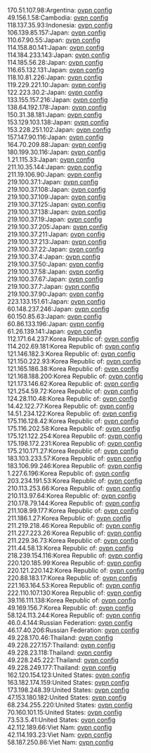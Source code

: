 170.51.107.98:Argentina: [ovpn config](vpn/170_51_107_98.ovpn)  
49.156.1.58:Cambodia: [ovpn config](vpn/49_156_1_58.ovpn)  
118.137.35.93:Indonesia: [ovpn config](vpn/118_137_35_93.ovpn)  
106.139.85.157:Japan: [ovpn config](vpn/106_139_85_157.ovpn)  
110.67.90.55:Japan: [ovpn config](vpn/110_67_90_55.ovpn)  
114.158.80.141:Japan: [ovpn config](vpn/114_158_80_141.ovpn)  
114.184.233.143:Japan: [ovpn config](vpn/114_184_233_143.ovpn)  
114.185.56.28:Japan: [ovpn config](vpn/114_185_56_28.ovpn)  
116.65.132.131:Japan: [ovpn config](vpn/116_65_132_131.ovpn)  
118.10.81.226:Japan: [ovpn config](vpn/118_10_81_226.ovpn)  
119.229.221.10:Japan: [ovpn config](vpn/119_229_221_10.ovpn)  
122.223.30.2:Japan: [ovpn config](vpn/122_223_30_2.ovpn)  
133.155.157.216:Japan: [ovpn config](vpn/133_155_157_216.ovpn)  
138.64.192.178:Japan: [ovpn config](vpn/138_64_192_178.ovpn)  
150.31.38.181:Japan: [ovpn config](vpn/150_31_38_181.ovpn)  
153.129.103.138:Japan: [ovpn config](vpn/153_129_103_138.ovpn)  
153.228.251.102:Japan: [ovpn config](vpn/153_228_251_102.ovpn)  
157.147.90.116:Japan: [ovpn config](vpn/157_147_90_116.ovpn)  
164.70.209.88:Japan: [ovpn config](vpn/164_70_209_88.ovpn)  
180.199.30.116:Japan: [ovpn config](vpn/180_199_30_116.ovpn)  
1.21.115.33:Japan: [ovpn config](vpn/1_21_115_33.ovpn)  
211.10.35.144:Japan: [ovpn config](vpn/211_10_35_144.ovpn)  
211.19.106.90:Japan: [ovpn config](vpn/211_19_106_90.ovpn)  
219.100.37.1:Japan: [ovpn config](vpn/219_100_37_1.ovpn)  
219.100.37.108:Japan: [ovpn config](vpn/219_100_37_108.ovpn)  
219.100.37.109:Japan: [ovpn config](vpn/219_100_37_109.ovpn)  
219.100.37.125:Japan: [ovpn config](vpn/219_100_37_125.ovpn)  
219.100.37.138:Japan: [ovpn config](vpn/219_100_37_138.ovpn)  
219.100.37.19:Japan: [ovpn config](vpn/219_100_37_19.ovpn)  
219.100.37.205:Japan: [ovpn config](vpn/219_100_37_205.ovpn)  
219.100.37.211:Japan: [ovpn config](vpn/219_100_37_211.ovpn)  
219.100.37.213:Japan: [ovpn config](vpn/219_100_37_213.ovpn)  
219.100.37.22:Japan: [ovpn config](vpn/219_100_37_22.ovpn)  
219.100.37.4:Japan: [ovpn config](vpn/219_100_37_4.ovpn)  
219.100.37.50:Japan: [ovpn config](vpn/219_100_37_50.ovpn)  
219.100.37.58:Japan: [ovpn config](vpn/219_100_37_58.ovpn)  
219.100.37.67:Japan: [ovpn config](vpn/219_100_37_67.ovpn)  
219.100.37.7:Japan: [ovpn config](vpn/219_100_37_7.ovpn)  
219.100.37.90:Japan: [ovpn config](vpn/219_100_37_90.ovpn)  
223.133.151.61:Japan: [ovpn config](vpn/223_133_151_61.ovpn)  
60.148.237.246:Japan: [ovpn config](vpn/60_148_237_246.ovpn)  
60.150.85.63:Japan: [ovpn config](vpn/60_150_85_63.ovpn)  
60.86.133.196:Japan: [ovpn config](vpn/60_86_133_196.ovpn)  
61.26.139.141:Japan: [ovpn config](vpn/61_26_139_141.ovpn)  
112.171.64.237:Korea Republic of: [ovpn config](vpn/112_171_64_237.ovpn)  
114.202.69.181:Korea Republic of: [ovpn config](vpn/114_202_69_181.ovpn)  
121.146.182.3:Korea Republic of: [ovpn config](vpn/121_146_182_3.ovpn)  
121.150.222.93:Korea Republic of: [ovpn config](vpn/121_150_222_93.ovpn)  
121.165.186.38:Korea Republic of: [ovpn config](vpn/121_165_186_38.ovpn)  
121.168.188.200:Korea Republic of: [ovpn config](vpn/121_168_188_200.ovpn)  
121.173.146.62:Korea Republic of: [ovpn config](vpn/121_173_146_62.ovpn)  
121.254.59.72:Korea Republic of: [ovpn config](vpn/121_254_59_72.ovpn)  
124.28.110.48:Korea Republic of: [ovpn config](vpn/124_28_110_48.ovpn)  
14.42.122.77:Korea Republic of: [ovpn config](vpn/14_42_122_77.ovpn)  
14.51.234.122:Korea Republic of: [ovpn config](vpn/14_51_234_122.ovpn)  
175.116.128.42:Korea Republic of: [ovpn config](vpn/175_116_128_42.ovpn)  
175.116.202.58:Korea Republic of: [ovpn config](vpn/175_116_202_58.ovpn)  
175.121.122.254:Korea Republic of: [ovpn config](vpn/175_121_122_254.ovpn)  
175.198.172.231:Korea Republic of: [ovpn config](vpn/175_198_172_231.ovpn)  
175.210.171.27:Korea Republic of: [ovpn config](vpn/175_210_171_27.ovpn)  
183.103.233.57:Korea Republic of: [ovpn config](vpn/183_103_233_57.ovpn)  
183.106.99.246:Korea Republic of: [ovpn config](vpn/183_106_99_246.ovpn)  
1.227.6.196:Korea Republic of: [ovpn config](vpn/1_227_6_196.ovpn)  
203.234.191.53:Korea Republic of: [ovpn config](vpn/203_234_191_53.ovpn)  
210.113.253.66:Korea Republic of: [ovpn config](vpn/210_113_253_66.ovpn)  
210.113.97.64:Korea Republic of: [ovpn config](vpn/210_113_97_64.ovpn)  
210.178.79.144:Korea Republic of: [ovpn config](vpn/210_178_79_144.ovpn)  
211.108.99.177:Korea Republic of: [ovpn config](vpn/211_108_99_177.ovpn)  
211.186.1.27:Korea Republic of: [ovpn config](vpn/211_186_1_27.ovpn)  
211.219.218.46:Korea Republic of: [ovpn config](vpn/211_219_218_46.ovpn)  
211.227.223.26:Korea Republic of: [ovpn config](vpn/211_227_223_26.ovpn)  
211.229.36.73:Korea Republic of: [ovpn config](vpn/211_229_36_73.ovpn)  
211.44.58.13:Korea Republic of: [ovpn config](vpn/211_44_58_13.ovpn)  
218.239.154.116:Korea Republic of: [ovpn config](vpn/218_239_154_116.ovpn)  
220.120.185.99:Korea Republic of: [ovpn config](vpn/220_120_185_99.ovpn)  
220.121.220.142:Korea Republic of: [ovpn config](vpn/220_121_220_142.ovpn)  
220.88.183.17:Korea Republic of: [ovpn config](vpn/220_88_183_17.ovpn)  
221.163.164.53:Korea Republic of: [ovpn config](vpn/221_163_164_53.ovpn)  
222.110.107.130:Korea Republic of: [ovpn config](vpn/222_110_107_130.ovpn)  
39.116.111.138:Korea Republic of: [ovpn config](vpn/39_116_111_138.ovpn)  
49.169.156.7:Korea Republic of: [ovpn config](vpn/49_169_156_7.ovpn)  
58.124.113.244:Korea Republic of: [ovpn config](vpn/58_124_113_244.ovpn)  
46.0.4.144:Russian Federation: [ovpn config](vpn/46_0_4_144.ovpn)  
46.17.40.206:Russian Federation: [ovpn config](vpn/46_17_40_206.ovpn)  
49.228.170.46:Thailand: [ovpn config](vpn/49_228_170_46.ovpn)  
49.228.227.157:Thailand: [ovpn config](vpn/49_228_227_157.ovpn)  
49.228.23.118:Thailand: [ovpn config](vpn/49_228_23_118.ovpn)  
49.228.245.222:Thailand: [ovpn config](vpn/49_228_245_222.ovpn)  
49.228.249.177:Thailand: [ovpn config](vpn/49_228_249_177.ovpn)  
162.120.154.123:United States: [ovpn config](vpn/162_120_154_123.ovpn)  
163.182.174.159:United States: [ovpn config](vpn/163_182_174_159.ovpn)  
173.198.248.39:United States: [ovpn config](vpn/173_198_248_39.ovpn)  
47.153.180.182:United States: [ovpn config](vpn/47_153_180_182.ovpn)  
68.234.255.220:United States: [ovpn config](vpn/68_234_255_220.ovpn)  
70.160.101.15:United States: [ovpn config](vpn/70_160_101_15.ovpn)  
73.53.5.41:United States: [ovpn config](vpn/73_53_5_41.ovpn)  
42.112.189.66:Viet Nam: [ovpn config](vpn/42_112_189_66.ovpn)  
42.114.193.23:Viet Nam: [ovpn config](vpn/42_114_193_23.ovpn)  
58.187.250.86:Viet Nam: [ovpn config](vpn/58_187_250_86.ovpn)  
